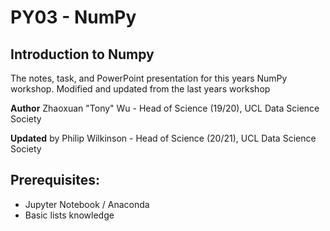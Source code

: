 # PY03 - NumPy

## Introduction to Numpy
The notes, task, and PowerPoint presentation for this years NumPy workshop. Modified and updated from the last years workshop

**Author** Zhaoxuan "Tony" Wu - Head of Science (19/20), UCL Data Science Society


**Updated** by Philip Wilkinson - Head of Science (20/21), UCL Data Science Society

## Prerequisites:

- Jupyter Notebook / Anaconda
- Basic lists knowledge
